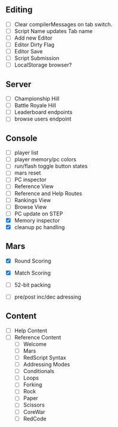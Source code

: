


Editing
-------
- [ ] Clear compilerMessages on tab switch.
- [ ] Script Name updates Tab name
- [ ] Add new Editor
- [ ] Editor Dirty Flag
- [ ] Editor Save
- [ ] Script Submission
- [ ] LocalStorage browser?

Server
------
- [ ] Championship Hill
- [ ] Battle Royale Hill
- [ ] Leaderboard endpoints
- [ ] browse users endpoint

Console
-------
- [ ] player list
- [ ] player memory/pc colors
- [ ] run/flash toggle button states
- [ ] mars reset 
- [ ] PC inspector
- [ ] Reference View
- [ ] Reference and Help Routes
- [ ] Rankings View
- [ ] Browse View
- [ ] PC update on STEP
- [x] Memory inspector
- [x] cleanup pc handling

Mars
----
- [x] Round Scoring
- [x] Match Scoring
- [ ] 52-bit packing
- [ ] pre/post inc/dec adressing


Content
-------
- [ ] Help Content
- [ ] Reference Content
  - [ ] Welcome
  - [ ] Mars
  - [ ] RedScript Syntax
  - [ ] Addressing Modes
  - [ ] Conditionals
  - [ ] Loops
  - [ ] Forking
  - [ ] Rock
  - [ ] Paper
  - [ ] Scissors
  - [ ] CoreWar
  - [ ] RedCode
